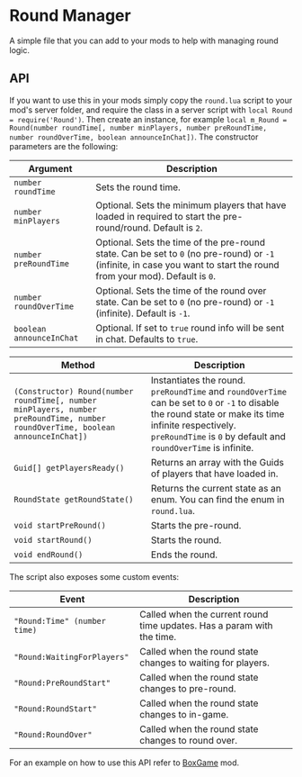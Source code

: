 # Round Manager

A simple file that you can add to your mods to help with managing round logic.

## API

If you want to use this in your mods simply copy the `round.lua` script to your mod's server folder, and require the class in a server script with ``local Round = require('Round')``. Then create an instance, for example ``local m_Round = Round(number roundTime[, number minPlayers, number preRoundTime, number roundOverTime, boolean announceInChat])``. The constructor parameters are the following:

| Argument | Description |
| ------ | ----------- |
| `number roundTime` | Sets the round time. |
| `number minPlayers` | Optional. Sets the minimum players that have loaded in required to start the pre-round/round. Default is ``2``. |
| `number preRoundTime` | Optional. Sets the time of the pre-round state. Can be set to ``0`` (no pre-round) or ``-1`` (infinite, in case you want to start the round from your mod). Default is ``0``. |
| `number roundOverTime` | Optional. Sets the time of the round over state. Can be set to ``0`` (no pre-round) or ``-1`` (infinite). Default is ``-1``. |
| `boolean announceInChat` | Optional. If set to ``true`` round info will be sent in chat. Defaults to ``true``. |

| Method | Description |
| ------ | ----------- |
| `(Constructor) Round(number roundTime[, number minPlayers, number preRoundTime, number roundOverTime, boolean announceInChat])` | Instantiates the round. ``preRoundTime`` and ``roundOverTime`` can be set to ``0`` or ``-1`` to disable the round state or make its time infinite respectively. ``preRoundTime`` is ``0`` by default and ``roundOverTime`` is infinite.|
| `Guid[] getPlayersReady()` | Returns an array with the Guids of players that have loaded in. |
| `RoundState getRoundState()` | Returns the current state as an enum. You can find the enum in ``round.lua``. |
| `void startPreRound()` | Starts the pre-round. |
| `void startRound()` | Starts the round. |
| `void endRound()` | Ends the round. |

The script also exposes some custom events:

| Event | Description |
| ------ | ----------- |
| `"Round:Time" (number time)` | Called when the current round time updates. Has a param with the time. |
| `"Round:WaitingForPlayers"` | Called when the round state changes to waiting for players. |
| `"Round:PreRoundStart"` | Called when the round state changes to pre-round. |
| `"Round:RoundStart"` | Called when the round state changes to in-game. |
| `"Round:RoundOver"` | Called when the round state changes to round over. |

For an example on how to use this API refer to [BoxGame](https://github.com/Raikem/BoxGame) mod.
